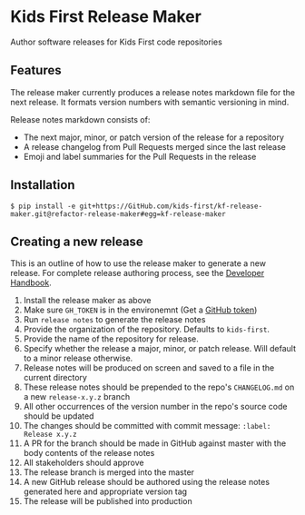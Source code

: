 # Kids First Release Maker

Author software releases for Kids First code repositories

## Features

The release maker currently produces a release notes markdown file for the next release. It formats version numbers with semantic versioning in mind.

Release notes markdown consists of:

- The next major, minor, or patch version of the release for a repository
- A release changelog from Pull Requests merged since the last release
- Emoji and label summaries for the Pull Requests in the release


## Installation

```
$ pip install -e git+https://GitHub.com/kids-first/kf-release-maker.git@refactor-release-maker#egg=kf-release-maker
```

## Creating a new release

This is an outline of how to use the release maker to generate a new release.
For complete release authoring process, see the [Developer Handbook](https://GitHub.com/kids-first/kf-developer-handbook).

1) Install the release maker as above
2) Make sure `GH_TOKEN` is in the environemnt (Get a [GitHub token](https://GitHub.com/settings/tokens))
3) Run `release notes` to generate the release notes
4) Provide the organization of the repository. Defaults to `kids-first`.
5) Provide the name of the repository for release.
6) Specify whether the release a major, minor, or patch release. Will default to a minor release otherwise.
7) Release notes will be produced on screen and saved to a file in the current directory
8) These release notes should be prepended to the repo's `CHANGELOG.md` on a new `release-x.y.z` branch
9) All other occurrences of the version number in the repo's source code should be updated
10) The changes should be committed with commit message: `:label: Release x.y.z`
11) A PR for the branch should be made in GitHub against master with the body contents of the release notes
12) All stakeholders should approve
12) The release branch is merged into the master
13) A new GitHub release should be authored using the release notes generated here and appropriate version tag
14) The release will be published into production
